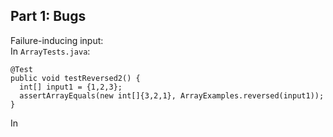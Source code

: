 ## Part 1: Bugs  
Failure-inducing input:  
In `ArrayTests.java`:  
```
@Test
public void testReversed2() {
  int[] input1 = {1,2,3};
  assertArrayEquals(new int[]{3,2,1}, ArrayExamples.reversed(input1));
}
```
In 
